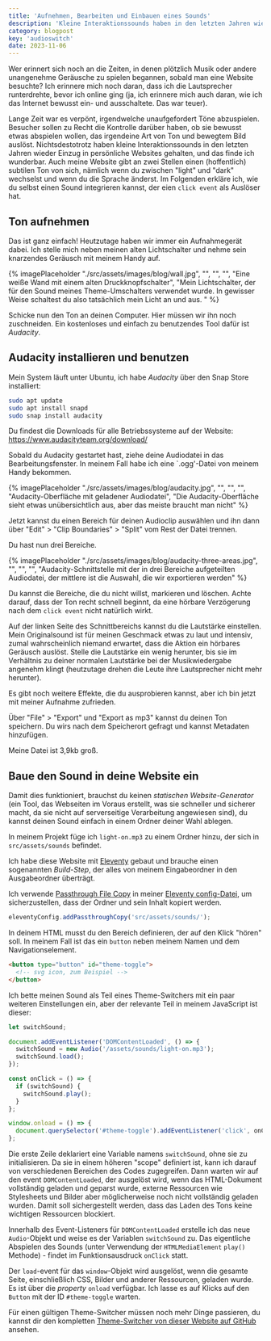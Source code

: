 ```yaml
---
title: 'Aufnehmen, Bearbeiten und Einbauen eines Sounds'
description: 'Kleine Interaktionssounds haben in den letzten Jahren wieder Einzug in persönliche Websites gehalten, und das finde ich wunderbar. Im Folgenden erkläre ich, wie du einen Sound in deine Website einbauen kannst, der einen click event als Auslöser hat.'
category: blogpost
key: 'audioswitch'
date: 2023-11-06
---
```


Wer erinnert sich noch an die Zeiten, in denen plötzlich Musik oder andere unangenehme Geräusche zu spielen begannen, sobald man eine Website besuchte? Ich erinnere mich noch daran, dass ich die Lautsprecher runterdrehte, bevor ich online ging (ja, ich erinnere mich auch daran, wie ich das Internet bewusst ein- und ausschaltete. Das war teuer).

Lange Zeit war es verpönt, irgendwelche unaufgefordert Töne abzuspielen. Besucher sollen zu Recht die Kontrolle darüber haben, ob sie bewusst etwas abspielen wollen, das irgendeine Art von Ton und bewegtem Bild auslöst. Nichtsdestotrotz haben kleine Interaktionssounds in den letzten Jahren wieder Einzug in persönliche Websites gehalten, und das finde ich wunderbar. Auch meine Website gibt an zwei Stellen einen (hoffentlich) subtilen Ton von sich, nämlich wenn du zwischen "light" und "dark" wechselst und wenn du die Sprache änderst. Im Folgenden erkläre ich, wie du selbst einen Sound integrieren kannst, der eien `click event` als Auslöser hat.

## Ton aufnehmen

Das ist ganz einfach! Heutzutage haben wir immer ein Aufnahmegerät dabei. Ich stelle mich neben meinen alten Lichtschalter und nehme sein knarzendes Geräusch mit meinem Handy auf.

{% imagePlaceholder "./src/assets/images/blog/wall.jpg", "", "", "", "Eine weiße Wand mit einem alten Druckknopfschalter", "Mein Lichtschalter, der für den Sound meines Theme-Umschalters verwendet wurde. In gewisser Weise schaltest du also tatsächlich mein Licht an und aus. " %}

Schicke nun den Ton an deinen Computer. Hier müssen wir ihn noch zuschneiden. Ein kostenloses und einfach zu benutzendes Tool dafür ist _Audacity_.

## Audacity installieren und benutzen

Mein System läuft unter Ubuntu, ich habe _Audacity_ über den Snap Store installiert:

```bash
sudo apt update
sudo apt install snapd
sudo snap install audacity
```

Du findest die Downloads für alle Betriebssysteme auf der Website: https://www.audacityteam.org/download/

Sobald du Audacity gestartet hast, ziehe deine Audiodatei in das Bearbeitungsfenster. In meinem Fall habe ich eine `.ogg'-Datei von meinem Handy bekommen.

{% imagePlaceholder "./src/assets/images/blog/audacity.jpg", "", "", "", "Audacity-Oberfläche mit geladener Audiodatei", "Die Audacity-Oberfläche sieht etwas unübersichtlich aus, aber das meiste braucht man nicht" %}

Jetzt kannst du einen Bereich für deinen Audioclip auswählen und ihn dann über "Edit" > "Clip Boundaries" > "Split" vom Rest der Datei trennen.

Du hast nun drei Bereiche.

{% imagePlaceholder "./src/assets/images/blog/audacity-three-areas.jpg", "", "", "", "Audacity-Schnittstelle mit der in drei Bereiche aufgeteilten Audiodatei, der mittlere ist die Auswahl, die wir exportieren werden" %}

Du kannst die Bereiche, die du nicht willst, markieren und löschen. Achte darauf, dass der Ton recht schnell beginnt, da eine hörbare Verzögerung nach dem `click event` nicht natürlich wirkt.

Auf der linken Seite des Schnittbereichs kannst du die Lautstärke einstellen. Mein Originalsound ist für meinen Geschmack etwas zu laut und intensiv, zumal wahrscheinlich niemand erwartet, dass die Aktion ein hörbares Geräusch auslöst. Stelle die Lautstärke ein wenig herunter, bis sie im Verhältnis zu deiner normalen Lautstärke bei der Musikwiedergabe angenehm klingt (heutzutage drehen die Leute ihre Lautsprecher nicht mehr herunter).

Es gibt noch weitere Effekte, die du ausprobieren kannst, aber ich bin jetzt mit meiner Aufnahme zufrieden.

Über "File" > "Export" und "Export as mp3" kannst du deinen Ton speichern. Du wirs nach dem Speicherort gefragt und kannst Metadaten hinzufügen.

Meine Datei ist 3,9kb groß.

## Baue den Sound in deine Website ein

Damit dies funktioniert, brauchst du keinen _statischen Website-Generator_ (ein Tool, das Webseiten im Voraus erstellt, was sie schneller und sicherer macht, da sie nicht auf serverseitige Verarbeitung angewiesen sind), du kannst deinen Sound einfach in einem Ordner deiner Wahl ablegen.

In meinem Projekt füge ich `light-on.mp3` zu einem Ordner hinzu, der sich in `src/assets/sounds` befindet.

Ich habe diese Website mit [Eleventy](https://www.11ty.dev/) gebaut und brauche einen sogenannten _Build-Step_, der alles von meinem Eingabeordner in den Ausgabeordner überträgt.

Ich verwende [Passthrough File Copy](https://www.11ty.dev/docs/copy/) in meiner [Eleventy config-Datei](/de/blog/organisierung-der-eleventy-config-datei/), um sicherzustellen, dass der Ordner und sein Inhalt kopiert werden.

```js
eleventyConfig.addPassthroughCopy('src/assets/sounds/');
```

In deinem HTML musst du den Bereich definieren, der auf den Klick "hören" soll. In meinem Fall ist das ein `button` neben meinem Namen und dem Navigationselement.

```html
<button type="button" id="theme-toggle">
  <!-- svg icon, zum Beispiel -->
</button>
```

Ich bette meinen Sound als Teil eines Theme-Switchers mit ein paar weiteren Einstellungen ein, aber der relevante Teil in meinem JavaScript ist dieser:

```js
let switchSound;

document.addEventListener('DOMContentLoaded', () => {
  switchSound = new Audio('/assets/sounds/light-on.mp3');
  switchSound.load();
});

const onClick = () => {
  if (switchSound) {
    switchSound.play();
  }
};

window.onload = () => {
  document.querySelector('#theme-toggle').addEventListener('click', onClick);
};
```

Die erste Zeile deklariert eine Variable namens `switchSound`, ohne sie zu initialisieren. Da sie in einem höheren "scope" definiert ist, kann ich darauf von verschiedenen Bereichen des Codes zugegreifen. Dann warten wir auf den event `DOMContentLoaded`, der ausgelöst wird, wenn das HTML-Dokument vollständig geladen und geparst wurde, externe Ressourcen wie Stylesheets und Bilder aber möglicherweise noch nicht vollständig geladen wurden. Damit soll sichergestellt werden, dass das Laden des Tons keine wichtigen Ressourcen blockiert.

Innerhalb des Event-Listeners für `DOMContentLoaded` erstelle ich das neue `Audio`-Objekt und weise es der Variablen `switchSound` zu. Das eigentliche Abspielen des Sounds (unter Verwendung der `HTMLMediaElement` `play()` Methode) - findet im Funktionsausdruck `onClick` statt.

Der `load`-event für das `window`-Objekt wird ausgelöst, wenn die gesamte Seite, einschließlich CSS, Bilder und anderer Ressourcen, geladen wurde. Es ist über die _property_ `onload` verfügbar.
Ich lasse es auf Klicks auf den `Button` mit der ID `#theme-toggle` warten.

Für einen gültigen Theme-Switcher müssen noch mehr Dinge passieren, du kannst dir den kompletten [Theme-Switcher von dieser Website auf GitHub](https://github.com/madrilene/lenesaile.com/blob/main/src/assets/scripts/theme-toggle.js) ansehen.
